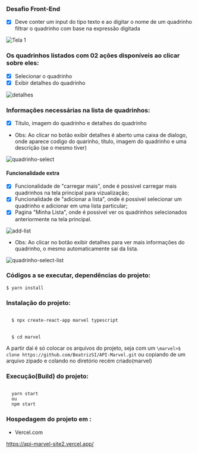 ### Desafio Front-End

- [x] Deve conter um input do tipo texto e ao digitar o nome de um quadrinho filtrar o quadrinho com base na expressão digitada


![Tela 1](https://user-images.githubusercontent.com/60668806/144346582-dbfa5d63-56bc-4bd3-867c-895968934cf5.png)

### Os quadrinhos listados com 02 ações disponíveis ao clicar sobre eles:
- [x] Selecionar o quadrinho
- [x] Exibir detalhes do quadrinho

![detalhes ](https://user-images.githubusercontent.com/60668806/144347649-f56bcbde-589b-4b78-a9df-cb0ed26d6768.png)

### Informações necessárias na lista de quadrinhos:

- [x] Título, imagem do quadrinho e detalhes do quadrinho
- Obs: Ao clicar no botão exibir detalhes é aberto uma caixa de dialogo, onde aparece codigo do quarinho, título, imagem do quadrinho e uma descrição (se o mesmo tiver)

![quadrinho-select](https://user-images.githubusercontent.com/60668806/144347677-e305f179-557b-4a2d-b227-99a67fddfc06.png)

#### Funcionalidade extra
- [x] Funcionalidade de "carregar mais", onde é possivel carregar mais quadrinhos na tela principal para vizualização;
- [x] Funcionalidade de "adicionar a lista", onde é possivel selecionar um quadrinho e adicionar em uma lista particular;
- [x] Pagina "Minha Lista", onde é possivel ver os quadrinhos selecionados anteriormente na tela principal.

![add-list](https://user-images.githubusercontent.com/60668806/145281081-0a46c68f-ecab-4f9a-9383-0052c448e1b6.png)

- Obs: Ao clicar no botão exibir detalhes para ver mais informações do quadrinho, o mesmo automaticamente sai da lista.

![quadrinho-select-list](https://user-images.githubusercontent.com/60668806/144348703-9e53a8c8-1211-4bd1-8695-13048634c471.png)

### Códigos a se executar, dependências do projeto:
<code>$ yarn install </code>

### Instalação do projeto:
<code>
  $ npx create-react-app marvel typescript
</code>
<br/>
<code>
  $ cd marvel
</code>

<p>A partir daí é só colocar os arquivos do projeto, seja com um <code>\marvel>$ clone https://github.com/BeatrizSI/API-Marvel.git</code> ou copiando de um arquivo zipado e colando no diretório recém criado(marvel)</p>

### Execução(Build) do projeto:
<code>
  yarn start
  ou
  npm start
</code>

### Hospedagem do projeto em :
- Vercel.com

https://api-marvel-site2.vercel.app/
